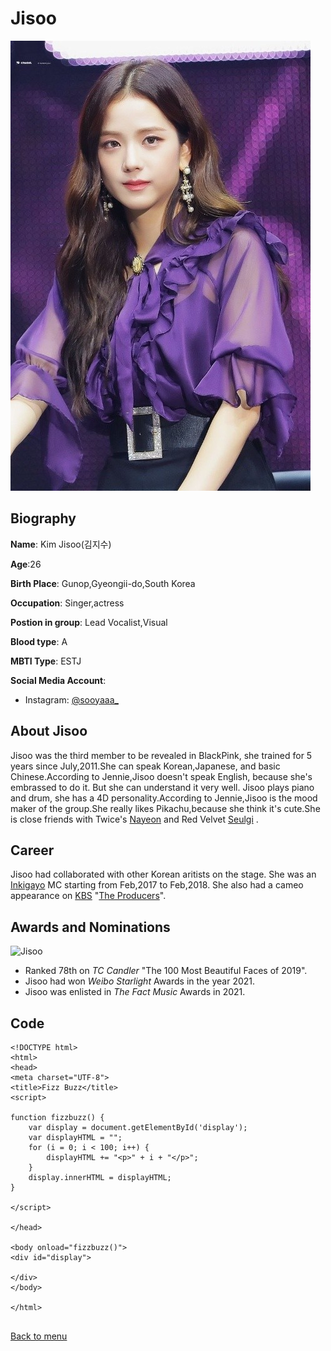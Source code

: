 # Jisoo 
![](https://github.com/AngelS28/AngelS28/blob/main/image/jisoo1.jpg)

## Biography 
**Name**: Kim Jisoo(김지수)

**Age**:26

**Birth Place**: Gunop,Gyeongii-do,South Korea

**Occupation**: Singer,actress 

**Postion in group**: Lead Vocalist,Visual 

**Blood type**: A

**MBTI Type**: ESTJ

**Social Media Account**:
* Instagram: [@sooyaaa_](https://www.instagram.com/sooyaaa__/)

## About Jisoo
Jisoo was the third member to be revealed in BlackPink, she trained for 5 years since July,2011.She can speak Korean,Japanese, and basic Chinese.According to Jennie,Jisoo doesn't speak English, because she's embrassed to do it. But she can understand it very well. Jisoo plays piano and drum, she has a 4D personality.According to Jennie,Jisoo is the mood maker of the group.She really likes Pikachu,because she think it's cute.She is close friends with Twice's [Nayeon](https://en.wikipedia.org/wiki/Nayeon) and Red Velvet [Seulgi](https://en.wikipedia.org/wiki/Seulgi_(singer)) .

## Career
Jisoo had collaborated with other Korean aritists on the stage. She was an [Inkigayo](https://en.wikipedia.org/wiki/Inkigayo) MC starting from Feb,2017 to Feb,2018. She also had a cameo appearance on [KBS](https://en.wikipedia.org/wiki/Music_Bank_(TV_series)) "[The Producers](https://en.wikipedia.org/wiki/The_Producers_(TV_series))".

## Awards and Nominations
![Jisoo](https://pbs.twimg.com/media/EM-Zk2UUYAAttu4.jpg) 
* Ranked 78th on _TC Candler_ "The 100 Most Beautiful Faces of 2019".
* Jisoo had won _Weibo Starlight_ Awards in the year 2021.
* Jisoo was enlisted in _The Fact Music_ Awards in 2021. 


## Code
```
<!DOCTYPE html>
<html>
<head>
<meta charset="UTF-8">
<title>Fizz Buzz</title>
<script>

function fizzbuzz() {
	var display = document.getElementById('display');
	var displayHTML = "";
	for (i = 0; i < 100; i++) {
		displayHTML += "<p>" + i + "</p>";
	}
	display.innerHTML = displayHTML;
}

</script>

</head>

<body onload="fizzbuzz()">
<div id="display">

</div>
</body>

</html>
    
```


[Back to menu](https://github.com/AngelS28/AngelS28/blob/main/whoIsBlackPink.md)

  
